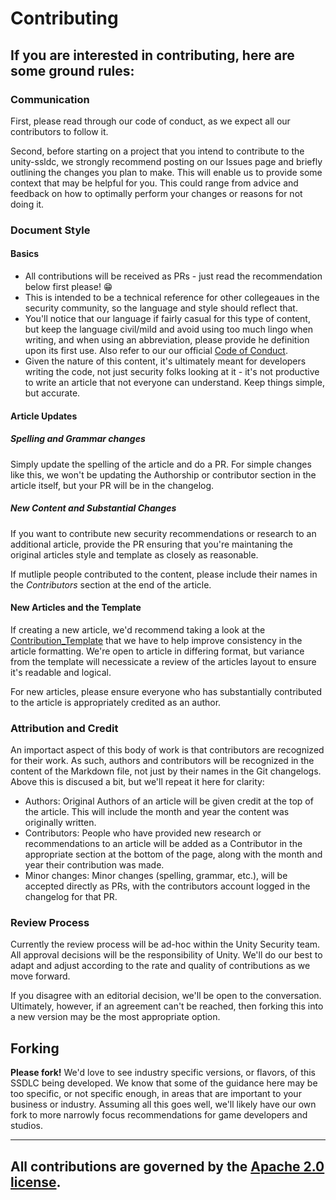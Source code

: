 # Contributing

## If you are interested in contributing, here are some ground rules:

### Communication
First, please read through our code of conduct, as we expect all our contributors to follow it.

Second, before starting on a project that you intend to contribute to the unity-ssldc, we strongly recommend posting on our Issues page and briefly outlining the changes you plan to make. This will enable us to provide some context that may be helpful for you. This could range from advice and feedback on how to optimally perform your changes or reasons for not doing it.

### Document Style
#### Basics
- All contributions will be received as PRs - just read the recommendation below first please! 😁
- This is intended to be a technical reference for other collegeaues in the security community, so the language and style should reflect that.
- You'll notice that our language if fairly casual for this type of content, but keep the language civil/mild and avoid using too much lingo when writing, and when using an abbreviation, please provide he definition upon its first use. Also refer to our our official [Code of Conduct](./CODE-OF-CONDUCT.md).
- Given the nature of this content, it's ultimately meant for developers writing the code, not just security folks looking at it - it's not productive to write an article that not everyone can understand. Keep things simple, but accurate.

#### Article Updates
##### Spelling and Grammar changes
Simply update the spelling of the article and do a PR. For simple changes like this, we won't be updating the Authorship or contributor section in the article itself, but your PR will be in the changelog.

##### New Content and Substantial Changes
If you want to contribute new security recommendations or research to an additional article, provide the PR ensuring that you're maintaning the original articles style and template as closely as reasonable.

If mutliple people contributed to the content, please include their names in the *Contributors* section at the end of the article. 

#### New Articles and the Template
If creating a new article, we'd recommend taking a look at the [Contribution_Template](./Contribution_Template.md) that we have to help improve consistency in the article formatting. 
We're open to article in differing format, but variance from the template will necessicate a review of the articles layout to ensure it's readable and logical.

For new articles, please ensure everyone who has substantially contributed to the article is appropriately credited as an author.

### Attribution and Credit
An importact aspect of this body of work is that contributors are recognized for their work. As such, authors and contributors will be recognized in the content of the Markdown file, not just by their names in the Git changelogs. Above this is discused a bit, but we'll repeat it here for clarity:
- Authors: Original Authors of an article will be given credit at the top of the article. This will include the month and year the content was originally written.
- Contributors: People who have provided new research or recommendations to an article will be added as a Contributor in the appropriate section at the bottom of the page, along with the month and year their contribution was made.
- Minor changes: Minor changes (spelling, grammar, etc.), will be accepted directly as PRs, with the contributors account logged in the changelog for that PR.

### Review Process
Currently the review process will be ad-hoc within the Unity Security team. All approval decisions will be the responsibility of Unity. We'll do our best to adapt and adjust according to the rate and quality of contributions as we move forward.

If you disagree with an editorial decision, we'll be open to the conversation. Ultimately, however, if an agreement can't be reached, then forking this into a new version may be the most appropriate option. 


## Forking
**Please fork!**
We'd love to see industry specific versions, or flavors, of this SSDLC being developed. We know that some of the guidance here may be too specific, or not specific enough, in areas that are important to your business or industry. Assuming all this goes well, we'll likely have our own fork to more narrowly focus recommendations for game developers and studios.


---


## All contributions are governed by the [Apache 2.0 license](./LICENSE.md).